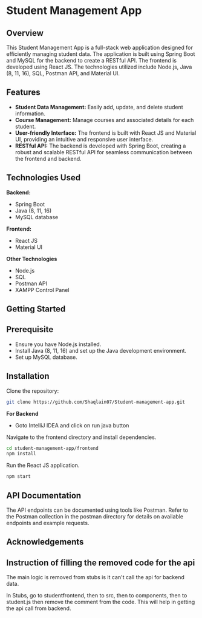 
# Student Management App

## Overview

This Student Management App is a full-stack web application designed for efficiently managing student data. The application is built using Spring Boot and MySQL for the backend to create a RESTful API. The frontend is developed using React JS. The technologies utilized include Node.js, Java (8, 11, 16), SQL, Postman API, and Material UI.


## Features

- **Student Data Management:** Easily add, update, and delete student information.
- **Course Management:** Manage courses and associated details for each student.
- **User-friendly Interface:** The frontend is built with React JS and Material UI, providing an intuitive and responsive user interface.
- **RESTful API:**   The backend is developed with Spring Boot, creating a robust and scalable RESTful API for seamless communication between the frontend and backend.


## Technologies Used
 **Backend:**
- Spring Boot
- Java (8, 11, 16)
- MySQL database

**Frontend:**
- React JS
- Material UI

**Other Technologies**
- Node.js
- SQL
- Postman API
- XAMPP Control Panel

## Getting Started
 
 
## Prerequisite


* Ensure you have Node.js installed.
* Install Java (8, 11, 16) and set up the Java development environment.
* Set up MySQL database.


## Installation

Clone the repository:

```bash
git clone https://github.com/Shaqlain07/Student-management-app.git

  ```  

**For Backend**

- Goto IntelliJ IDEA and click on run java button


Navigate to the frontend directory and install dependencies.

```bash
cd student-management-app/frontend
npm install
```
Run the React JS application.

```bash
npm start
```


## API Documentation

The API endpoints can be documented using tools like Postman. Refer to the Postman collection in the postman directory for details on available endpoints and example requests.
## Acknowledgements

## Instruction of filling the removed code for the api
The main logic is removed from stubs is it can't call the api for backend data.

In Stubs, go to studentfrontend, then to src, then to components, then to student.js then remove the comment from the code.
This will help in getting the api call from backend.

